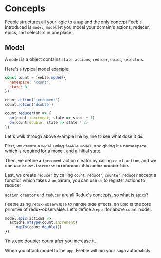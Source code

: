 # Concepts

Feeble structures all your logic to a `app` and the only concept Feeble introduced is `model`, `model` let you model your domain's actions, reducer, epics, and selectors in one place.

## Model

A `model` is a object contains `state`, `actions`, `reducer`, `epics`, `selectors`.

Here's a typical model example:

```javascript
const count = feeble.model({
  namespace: 'count',
  state: 0,
})

count.action('increment')
count.action('double')

count.reducer(on => {
  on(count.increment, state => state + 1)
  on(count.double, state => state * 2)
})
```

Let's walk through above example line by line to see what dose it do.

First, we create a `model` using `feeble.model`, and giving it a namespace which is required for a model, and a initial state.

Then, we define a `increment` action creator by calling `count.action`, and we can use `count.increment` to reference this action creator later.

Last, we create `reducer` by calling `count.reducer`, `counter.reducer` accept a function which takes a `on` param, you can use `on` to register actions to reducer.

`action creator` and `reducer` are all Redux's concepts, so what is `epics`?

Feeble using `redux-observable` to handle side effects, an Epic is the core primitive of redux-observable. Let's define a `epic` for above `count` model.

```javascript
model.epic(action$ =>
  action$.ofType(count.increment)
    .mapTo(count.double())
})
```

This.epic doubles count after you increase it.

When you attach model to the `app`, Feeble will run your saga automaticly.
